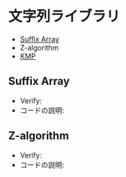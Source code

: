 # 文字列ライブラリ
* [Suffix Array](#Suffix-Array)
* Z-algorithm
* [KMP](#KMP)

## Suffix Array
* Verify:
* コードの説明:  
## Z-algorithm
* Verify:  
* コードの説明:  

